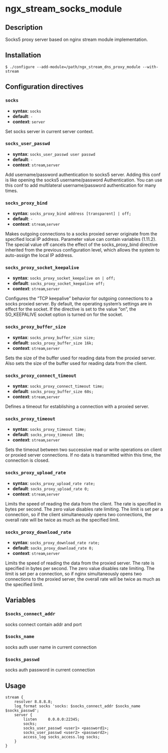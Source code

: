# ngx_stream_socks_module
## Description
Socks5 proxy server based on nginx stream module implementation.

## Installation

``` 
$ ./configure --add-module=/path/ngx_stream_dns_proxy_module --with-stream

```

## Configuration directives

### `socks`

- **syntax**: `socks`
- **default**: `-`
- **context**: `server`

Set socks server in current server context.

### `socks_user_passwd`

- **syntax**: `socks_user_passwd user passwd`
- **default**: `-`
- **context**: `stream`,`server`

Add username/password authentication to socks5 server. Adding this conf is like opening the socks5 username/password Authentication. You can use this conf to add multilateral username/password authentication for many times.

### `socks_proxy_bind`

- **syntax**: `socks_proxy_bind address [transparent] | off;`
- **default**: `-`
- **context**: `stream`,`server`

Makes outgoing connections to a socks proxied server originate from the specified local IP address. Parameter value can contain variables (1.11.2). The special value off cancels the effect of the socks_proxy_bind directive inherited from the previous configuration level, which allows the system to auto-assign the local IP address.

### `socks_proxy_socket_keepalive`

- **syntax**: `socks_proxy_socket_keepalive on | off;`
- **default**: `socks_proxy_socket_keepalive off;`
- **context**: `stream`,`server`

Configures the “TCP keepalive” behavior for outgoing connections to a socks proxied server. By default, the operating system’s settings are in effect for the socket. If the directive is set to the value “on”, the SO_KEEPALIVE socket option is turned on for the socket.

### `socks_proxy_buffer_size`

- **syntax**: `socks_proxy_buffer_size size;`
- **default**: `socks_proxy_buffer_size 16k;`
- **context**: `stream`,`server`

Sets the size of the buffer used for reading data from the proxied server. Also sets the size of the buffer used for reading data from the client.

### `socks_proxy_connect_timeout`

- **syntax**: `socks_proxy_connect_timeout time;`
- **default**: `socks_proxy_buffer_size 60s;`
- **context**: `stream`,`server`

Defines a timeout for establishing a connection with a proxied server.

### `socks_proxy_timeout`

- **syntax**: `socks_proxy_timeout time;`
- **default**: `socks_proxy_timeout 10m;`
- **context**: `stream`,`server`

Sets the timeout between two successive read or write operations on client or proxied server connections. If no data is transmitted within this time, the connection is closed.

### `socks_proxy_upload_rate`

- **syntax**: `socks_proxy_upload_rate rate;`
- **default**: `socks_proxy_upload_rate 0;`
- **context**: `stream`,`server`

Limits the speed of reading the data from the client. The rate is specified in bytes per second. The zero value disables rate limiting. The limit is set per a connection, so if the client simultaneously opens two connections, the overall rate will be twice as much as the specified limit.

### `socks_proxy_download_rate`

- **syntax**: `socks_proxy_download_rate rate;`
- **default**: `socks_proxy_download_rate 0;`
- **context**: `stream`,`server`

Limits the speed of reading the data from the proxied server. The rate is specified in bytes per second. The zero value disables rate limiting. The limit is set per a connection, so if nginx simultaneously opens two connections to the proxied server, the overall rate will be twice as much as the specified limit.

## Variables

### `$socks_connect_addr`
socks connect contain addr and port

### `$socks_name`
socks auth user name in current connection

### `$socks_passwd`
socks auth password in current connection

## Usage
```
stream {
    resolver 8.8.8.8;
    log_format socks 'socks: $socks_connect_addr $socks_name $socks_passwd';
    server {         
        listen     0.0.0.0:22345;
        socks;
        socks_user_passwd <user1> <password1>;
        socks_user_passwd <user2> <password2>;
        access_log socks_access.log socks;
    }
}
```



